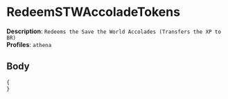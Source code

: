 # RedeemSTWAccoladeTokens

**Description**: `Redeems the Save the World Accolades (Transfers the XP to BR)` \
**Profiles**: `athena`

## Body

```js
{
}
```
